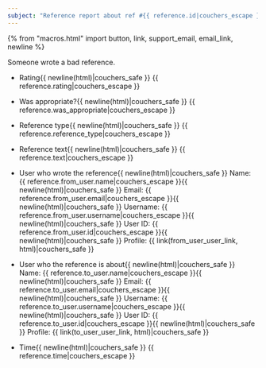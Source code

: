 ```yaml
---
subject: "Reference report about ref #{{ reference.id|couchers_escape }}"
---
```


{% from "macros.html" import button, link, support_email, email_link, newline %}

Someone wrote a bad reference.


* Rating{{ newline(html)|couchers_safe }}
{{ reference.rating|couchers_escape }}


* Was appropriate?{{ newline(html)|couchers_safe }}
{{ reference.was_appropriate|couchers_escape }}


* Reference type{{ newline(html)|couchers_safe }}
{{ reference.reference_type|couchers_escape }}


* Reference text{{ newline(html)|couchers_safe }}
{{ reference.text|couchers_escape }}


* User who wrote the reference{{ newline(html)|couchers_safe }}
Name: {{ reference.from_user.name|couchers_escape }}{{ newline(html)|couchers_safe }}
Email: {{ reference.from_user.email|couchers_escape }}{{ newline(html)|couchers_safe }}
Username: {{ reference.from_user.username|couchers_escape }}{{ newline(html)|couchers_safe }}
User ID: {{ reference.from_user.id|couchers_escape }}{{ newline(html)|couchers_safe }}
Profile: {{ link(from_user_user_link, html)|couchers_safe }}


* User who the reference is about{{ newline(html)|couchers_safe }}
Name: {{ reference.to_user.name|couchers_escape }}{{ newline(html)|couchers_safe }}
Email: {{ reference.to_user.email|couchers_escape }}{{ newline(html)|couchers_safe }}
Username: {{ reference.to_user.username|couchers_escape }}{{ newline(html)|couchers_safe }}
User ID: {{ reference.to_user.id|couchers_escape }}{{ newline(html)|couchers_safe }}
Profile: {{ link(to_user_user_link, html)|couchers_safe }}


* Time{{ newline(html)|couchers_safe }}
{{ reference.time|couchers_escape }}
